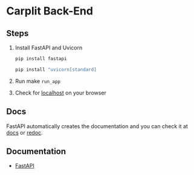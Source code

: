 # Carplit Back-End

## Steps

1. Install FastAPI and Uvicorn
    
    ```python
    pip install fastapi
    ```
    
    ```python
    pip install "uvicorn[standard]
    ```
    
2. Run make `run_app`
3. Check for [localhost](http://127.0.0.1:8000) on your browser

## Docs

FastAPI automatically creates the documentation and you can check it at  [docs](http://127.0.0.1:8000/docs) or [redoc](http://127.0.0.1:8000/redoc).

## Documentation

- [FastAPI](https://fastapi.tiangolo.com/)